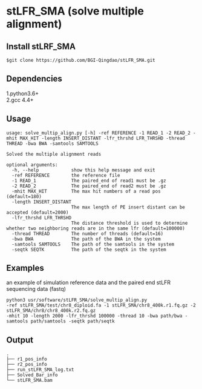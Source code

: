 stLFR_SMA (solve multiple alignment)
====================================

Install stLRF_SMA
------------------------------------
```
$git clone https://github.com/BGI-Qingdao/stLFR_SMA.git
```
Dependencies
------------------------------------
1.python3.6+  
2.gcc 4.4+

Usage
-----------------------------------
```
usage: solve_multip_align.py [-h] -ref REFERENCE -1 READ_1 -2 READ_2 -mhit MAX_HIT -length INSERT_DISTANT -lfr_thrshd LFR_THRSHD -thread THREAD -bwa BWA -samtools SAMTOOLS

Solved the multiple alignment reads

optional arguments:
  -h, --help            show this help message and exit
  -ref REFERENCE        the reference file
  -1 READ_1             The paired_end of read1 must be .gz
  -2 READ_2             The paired_end of read2 must be .gz
  -mhit MAX_HIT         The max hit numbers of a read pos (default=180)
  -length INSERT_DISTANT
                        The max length of PE insert distant can be accepted (default=2000)
  -lfr_thrshd LFR_THRSHD
                        The distance threshold is used to determine whether two neighboring reads are in the same lfr (default=100000)
  -thread THREAD        The number of threads (default=16)
  -bwa BWA              The path of the BWA in the system
  -samtools SAMTOOLS    The path of the samtools in the system
  -seqtk SEQTK          The path of the seqtk in the system
```

Examples
----------------------------------
an example of simulation reference data and the paired end stLFR sequencing data (fastq)
```
python3 usr/software/stLFR_SMA/solve_multip_align.py
-ref stLFR_SMA/test/chr8_diploid.fa -1 stLFR_SMA/chr8_400k.r1.fq.gz -2 stLFR_SMA/chr8/chr8_400k.r2.fq.gz 
-mhit 10 -length 2000 -lfr_thrshd 100000 -thread 10 -bwa path/bwa -samtools path/samtools -seqtk path/seqtk
```

Output
----------------------------------
```
.
├── r1_pos_info
├── r2_pos_info
├── run_stLFR_SMA_log.txt
├── Solved_Bar_info
└── stLFR_SMA.bam
```
